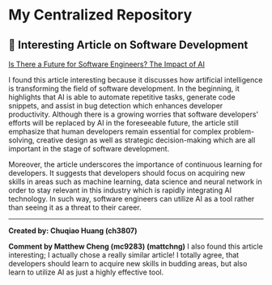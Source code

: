 # My Centralized Repository

## 🔗 Interesting Article on Software Development
[Is There a Future for Software Engineers? The Impact of AI](https://brainhub.eu/library/software-developer-age-of-ai)  

I found this article interesting because it discusses how artificial intelligence is transforming the field of software development. In the beginning, it highlights that AI is able to automate repetitive tasks, generate code snippets, and assist in bug detection which enhances developer productivity. Although there is a growing worries that software developers' efforts will be replaced by AI in the foreseeable future, the article still emphasize that human developers remain essential for complex problem-solving, creative design as well as strategic decision-making which are all important in the stage of software development.

Moreover, the article underscores the importance of continuous learning for developers. It suggests that developers should focus on acquiring new skills in areas such as machine learning, data science and neural network in order to stay relevant in this industry which is rapidly integrating AI technology. In such way, software engineers can utilize AI as a tool rather than seeing it as a threat to their career.

---
**Created by: Chuqiao Huang (ch3807)**

**Comment by Matthew Cheng (mc9283) (mattchng)**
I also found this article interesting; I actually chose a really similar article! I totally agree, that developers should learn to acquire new skills in budding areas, but also learn to utilize AI as just a highly effective tool.